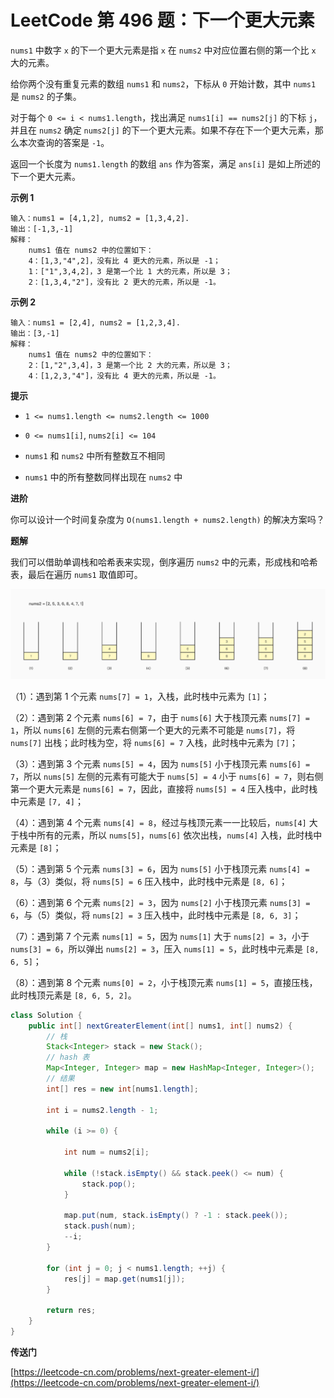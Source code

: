 # LeetCode 第 496 题：下一个更大元素

`nums1` 中数字 `x` 的下一个更大元素是指 `x` 在 `nums2` 中对应位置右侧的第一个比 `x` 大的元素。

给你两个没有重复元素的数组 `nums1` 和 `nums2`，下标从 `0` 开始计数，其中 `nums1` 是 `nums2` 的子集。

对于每个 `0 <= i < nums1.length`，找出满足 `nums1[i] == nums2[j]` 的下标 `j`，并且在 `nums2` 确定 `nums2[j]` 的下一个更大元素。如果不存在下一个更大元素，那么本次查询的答案是 `-1`。

返回一个长度为 `nums1.length` 的数组 `ans` 作为答案，满足 `ans[i]` 是如上所述的下一个更大元素。

**示例 1**

```
输入：nums1 = [4,1,2], nums2 = [1,3,4,2].
输出：[-1,3,-1]
解释：
    nums1 值在 nums2 中的位置如下：
    4：[1,3,"4",2]，没有比 4 更大的元素，所以是 -1；
    1：["1",3,4,2]，3 是第一个比 1 大的元素，所以是 3；
    2：[1,3,4,"2"]，没有比 2 更大的元素，所以是 -1。
```

**示例 2**

```
输入：nums1 = [2,4], nums2 = [1,2,3,4].
输出：[3,-1]
解释：
    nums1 值在 nums2 中的位置如下：
    2：[1,"2",3,4]，3 是第一个比 2 大的元素，所以是 3；
    4：[1,2,3,"4"]，没有比 4 更大的元素，所以是 -1。
```

**提示**

+ `1 <= nums1.length <= nums2.length <= 1000`

+ `0 <= nums1[i]`, `nums2[i] <= 104`

+ `nums1` 和 `nums2` 中所有整数互不相同

+ `nums1` 中的所有整数同样出现在 `nums2` 中

**进阶**

你可以设计一个时间复杂度为 `O(nums1.length + nums2.length)` 的解决方案吗？

**题解**

我们可以借助单调栈和哈希表来实现，倒序遍历 `nums2` 中的元素，形成栈和哈希表，最后在遍历 `nums1` 取值即可。

![image:LeetCode_496_1](Images/LeetCode_496_1.jpg)

（1）：遇到第 1 个元素 `nums[7] = 1`，入栈，此时栈中元素为 `[1]`；

（2）：遇到第 2 个元素 `nums[6] = 7`，由于 `nums[6]` 大于栈顶元素 `nums[7] = 1`，所以 `nums[6]` 左侧的元素右侧第一个更大的元素不可能是 `nums[7]`，将 `nums[7]` 出栈；此时栈为空，将 `nums[6] = 7` 入栈，此时栈中元素为 `[7]`；

（3）：遇到第 3 个元素 `nums[5] = 4`，因为 `nums[5]` 小于栈顶元素 `nums[6] = 7`，所以 `nums[5]` 左侧的元素有可能大于 `nums[5] = 4` 小于 `nums[6] = 7`，则右侧第一个更大元素是 `nums[6] = 7`，因此，直接将 `nums[5] = 4` 压入栈中，此时栈中元素是 `[7, 4]`；

（4）：遇到第 4 个元素 `nums[4] = 8`，经过与栈顶元素一一比较后，`nums[4]` 大于栈中所有的元素，所以 `nums[5]`，`nums[6]` 依次出栈，`nums[4]` 入栈，此时栈中元素是 `[8]`；

（5）：遇到第 5 个元素 `nums[3] = 6`，因为 `nums[5]` 小于栈顶元素 `nums[4] = 8`，与（3）类似，将 `nums[5] = 6` 压入栈中，此时栈中元素是 `[8, 6]`；

（6）：遇到第 6 个元素 `nums[2] = 3`，因为 `nums[2]` 小于栈顶元素 `nums[3] = 6`，与（5）类似，将 `nums[2] = 3` 压入栈中，此时栈中元素是 `[8, 6, 3]`；

（7）：遇到第 7 个元素 `nums[1] = 5`，因为 `nums[1]` 大于 `nums[2] = 3`，小于 `nums[3] = 6`，所以弹出 `nums[2] = 3`，压入 `nums[1] = 5`，此时栈中元素是 `[8, 6, 5]`；

（8）：遇到第 8 个元素 `nums[0] = 2`，小于栈顶元素 `nums[1] = 5`，直接压栈，此时栈顶元素是 `[8, 6, 5, 2]`。

```java
class Solution {
    public int[] nextGreaterElement(int[] nums1, int[] nums2) {
        // 栈
        Stack<Integer> stack = new Stack();
        // hash 表
        Map<Integer, Integer> map = new HashMap<Integer, Integer>();
        // 结果
        int[] res = new int[nums1.length];

        int i = nums2.length - 1;

        while (i >= 0) {

            int num = nums2[i];

            while (!stack.isEmpty() && stack.peek() <= num) {
                stack.pop();
            }

            map.put(num, stack.isEmpty() ? -1 : stack.peek());
            stack.push(num);
            --i;
        }

        for (int j = 0; j < nums1.length; ++j) {
            res[j] = map.get(nums1[j]);
        }

        return res;
    }
}
```

**传送门**

[https://leetcode-cn.com/problems/next-greater-element-i/](https://leetcode-cn.com/problems/next-greater-element-i/)